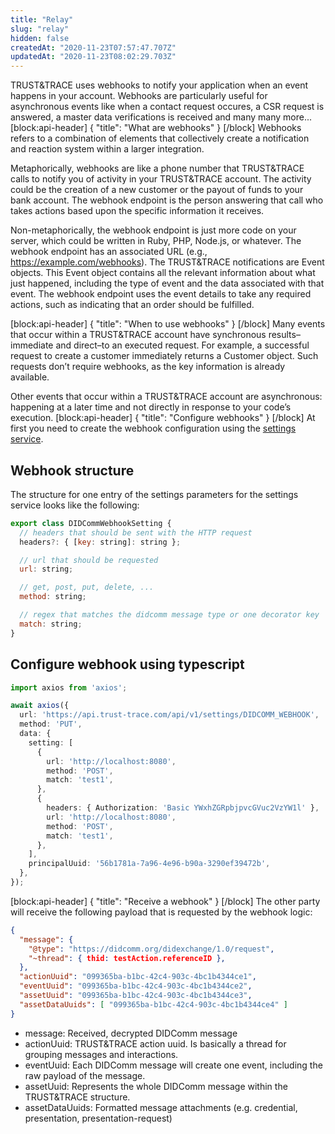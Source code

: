 ```yaml
---
title: "Relay"
slug: "relay"
hidden: false
createdAt: "2020-11-23T07:57:47.707Z"
updatedAt: "2020-11-23T08:02:29.703Z"
---
```

TRUST&TRACE uses webhooks to notify your application when an event happens in your account. Webhooks are particularly useful for asynchronous events like when a contact request occures, a CSR request is answered, a master data verifications is received and many many more...
[block:api-header]
{
  "title": "What are webhooks"
}
[/block]
Webhooks refers to a combination of elements that collectively create a notification and reaction system within a larger integration.

Metaphorically, webhooks are like a phone number that TRUST&TRACE calls to notify you of activity in your TRUST&TRACE account. The activity could be the creation of a new customer or the payout of funds to your bank account. The webhook endpoint is the person answering that call who takes actions based upon the specific information it receives.

Non-metaphorically, the webhook endpoint is just more code on your server, which could be written in Ruby, PHP, Node.js, or whatever. The webhook endpoint has an associated URL (e.g., https://example.com/webhooks). The TRUST&TRACE notifications are Event objects. This Event object contains all the relevant information about what just happened, including the type of event and the data associated with that event. The webhook endpoint uses the event details to take any required actions, such as indicating that an order should be fulfilled.


[block:api-header]
{
  "title": "When to use webhooks"
}
[/block]
Many events that occur within a TRUST&TRACE account have synchronous results–immediate and direct–to an executed request. For example, a successful request to create a customer immediately returns a Customer object. Such requests don’t require webhooks, as the key information is already available.

Other events that occur within a TRUST&TRACE account are asynchronous: happening at a later time and not directly in response to your code’s execution.
[block:api-header]
{
  "title": "Configure webhooks"
}
[/block]
At first you need to create the webhook configuration using the [settings service](../services-1/settings.md).

## Webhook structure

The structure for one entry of the settings parameters for the settings service looks like the following:

```javascript
export class DIDCommWebhookSetting {
  // headers that should be sent with the HTTP request
  headers?: { [key: string]: string };

  // url that should be requested
  url: string;

  // get, post, put, delete, ...
  method: string;

  // regex that matches the didcomm message type or one decorator key
  match: string;
}
```

## Configure webhook using typescript

```typescript
import axios from 'axios';

await axios({
  url: 'https://api.trust-trace.com/api/v1/settings/DIDCOMM_WEBHOOK',
  method: 'PUT',
  data: {
    setting: [
      {
        url: 'http://localhost:8080',
        method: 'POST',
        match: 'test1',
      },
      {
        headers: { Authorization: 'Basic YWxhZGRpbjpvcGVuc2VzYW1l' },
        url: 'http://localhost:8080',
        method: 'POST',
        match: 'test1',
      },
    ],
    principalUuid: '56b1781a-7a96-4e96-b90a-3290ef39472b',
  },
});
```
[block:api-header]
{
  "title": "Receive a webhook"
}
[/block]
The other party will receive the following payload that is requested by the webhook logic:

```json
{
  "message": {
    "@type": "https://didcomm.org/didexchange/1.0/request",
    "~thread": { thid: testAction.referenceID },
  },
  "actionUuid": "099365ba-b1bc-42c4-903c-4bc1b4344ce1",
  "eventUuid": "099365ba-b1bc-42c4-903c-4bc1b4344ce2",
  "assetUuid": "099365ba-b1bc-42c4-903c-4bc1b4344ce3",
  "assetDataUuids": [ "099365ba-b1bc-42c4-903c-4bc1b4344ce4" ]
}
```

- message: Received, decrypted DIDComm message
- actionUuid: TRUST&TRACE action uuid. Is basically a thread for grouping messages and interactions.
- eventUuid: Each DIDComm message will create one event, including the raw payload of the message.
- assetUuid: Represents the whole DIDComm message within the TRUST&TRACE structure.
- assetDataUuids: Formatted message attachments (e.g. credential, presentation, presentation-request)